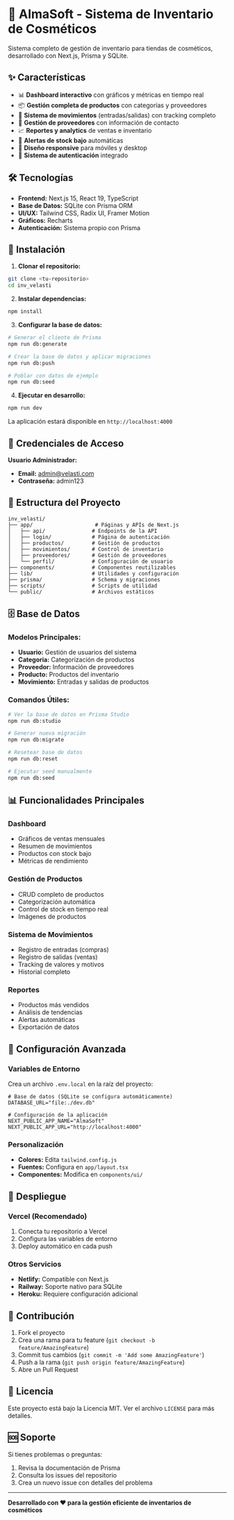 # 🎨 AlmaSoft - Sistema de Inventario de Cosméticos

Sistema completo de gestión de inventario para tiendas de cosméticos, desarrollado con Next.js, Prisma y SQLite.

## ✨ Características

- 📊 **Dashboard interactivo** con gráficos y métricas en tiempo real
- 📦 **Gestión completa de productos** con categorías y proveedores
- 🔄 **Sistema de movimientos** (entradas/salidas) con tracking completo
- 👥 **Gestión de proveedores** con información de contacto
- 📈 **Reportes y analytics** de ventas e inventario
- 🔔 **Alertas de stock bajo** automáticas
- 📱 **Diseño responsive** para móviles y desktop
- 🔐 **Sistema de autenticación** integrado

## 🛠️ Tecnologías

- **Frontend:** Next.js 15, React 19, TypeScript
- **Base de Datos:** SQLite con Prisma ORM
- **UI/UX:** Tailwind CSS, Radix UI, Framer Motion
- **Gráficos:** Recharts
- **Autenticación:** Sistema propio con Prisma

## 🚀 Instalación

1. **Clonar el repositorio:**
```bash
git clone <tu-repositorio>
cd inv_velasti
```

2. **Instalar dependencias:**
```bash
npm install
```

3. **Configurar la base de datos:**
```bash
# Generar el cliente de Prisma
npm run db:generate

# Crear la base de datos y aplicar migraciones
npm run db:push

# Poblar con datos de ejemplo
npm run db:seed
```

4. **Ejecutar en desarrollo:**
```bash
npm run dev
```

La aplicación estará disponible en `http://localhost:4000`

## 🔑 Credenciales de Acceso

**Usuario Administrador:**
- **Email:** admin@velasti.com
- **Contraseña:** admin123

## 📁 Estructura del Proyecto

```
inv_velasti/
├── app/                    # Páginas y APIs de Next.js
│   ├── api/               # Endpoints de la API
│   ├── login/             # Página de autenticación
│   ├── productos/         # Gestión de productos
│   ├── movimientos/       # Control de inventario
│   ├── proveedores/       # Gestión de proveedores
│   └── perfil/            # Configuración de usuario
├── components/            # Componentes reutilizables
├── lib/                   # Utilidades y configuración
├── prisma/                # Schema y migraciones
├── scripts/               # Scripts de utilidad
└── public/                # Archivos estáticos
```

## 🗄️ Base de Datos

### Modelos Principales:

- **Usuario:** Gestión de usuarios del sistema
- **Categoria:** Categorización de productos
- **Proveedor:** Información de proveedores
- **Producto:** Productos del inventario
- **Movimiento:** Entradas y salidas de productos

### Comandos Útiles:

```bash
# Ver la base de datos en Prisma Studio
npm run db:studio

# Generar nueva migración
npm run db:migrate

# Resetear base de datos
npm run db:reset

# Ejecutar seed manualmente
npm run db:seed
```

## 📊 Funcionalidades Principales

### Dashboard
- Gráficos de ventas mensuales
- Resumen de movimientos
- Productos con stock bajo
- Métricas de rendimiento

### Gestión de Productos
- CRUD completo de productos
- Categorización automática
- Control de stock en tiempo real
- Imágenes de productos

### Sistema de Movimientos
- Registro de entradas (compras)
- Registro de salidas (ventas)
- Tracking de valores y motivos
- Historial completo

### Reportes
- Productos más vendidos
- Análisis de tendencias
- Alertas automáticas
- Exportación de datos

## 🔧 Configuración Avanzada

### Variables de Entorno
Crea un archivo `.env.local` en la raíz del proyecto:

```env
# Base de datos (SQLite se configura automáticamente)
DATABASE_URL="file:./dev.db"

# Configuración de la aplicación
NEXT_PUBLIC_APP_NAME="AlmaSoft"
NEXT_PUBLIC_APP_URL="http://localhost:4000"
```

### Personalización
- **Colores:** Edita `tailwind.config.js`
- **Fuentes:** Configura en `app/layout.tsx`
- **Componentes:** Modifica en `components/ui/`

## 🚀 Despliegue

### Vercel (Recomendado)
1. Conecta tu repositorio a Vercel
2. Configura las variables de entorno
3. Deploy automático en cada push

### Otros Servicios
- **Netlify:** Compatible con Next.js
- **Railway:** Soporte nativo para SQLite
- **Heroku:** Requiere configuración adicional

## 🤝 Contribución

1. Fork el proyecto
2. Crea una rama para tu feature (`git checkout -b feature/AmazingFeature`)
3. Commit tus cambios (`git commit -m 'Add some AmazingFeature'`)
4. Push a la rama (`git push origin feature/AmazingFeature`)
5. Abre un Pull Request

## 📝 Licencia

Este proyecto está bajo la Licencia MIT. Ver el archivo `LICENSE` para más detalles.

## 🆘 Soporte

Si tienes problemas o preguntas:

1. Revisa la documentación de Prisma
2. Consulta los issues del repositorio
3. Crea un nuevo issue con detalles del problema

---

**Desarrollado con ❤️ para la gestión eficiente de inventarios de cosméticos**
